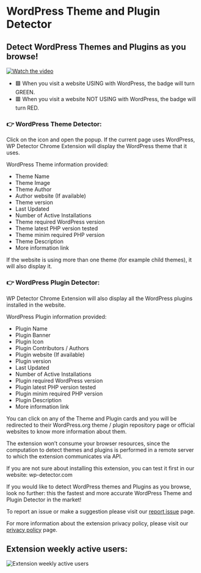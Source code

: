 # WordPress Theme and Plugin Detector

## Detect WordPress Themes and Plugins as you browse!

[![Watch the video](https://img.youtube.com/vi/pF2qcnx521M/maxresdefault.jpg)](https://www.youtube.com/watch?v=pF2qcnx521M)

- 🟩 When you visit a website USING with WordPress, the badge will turn GREEN.
- 🟥 When you visit a website NOT USING with WordPress, the badge will turn RED.

### 👉 WordPress Theme Detector:

Click on the icon and open the popup. If the current page uses WordPress, WP Detector Chrome Extension will display the WordPress theme that it uses.

WordPress Theme information provided:

- Theme Name
- Theme Image
- Theme Author
- Author website (If available)
- Theme version
- Last Updated
- Number of Active Installations
- Theme required WordPress version
- Theme latest PHP version tested
- Theme minim required PHP version
- Theme Description
- More information link

If the website is using more than one theme (for example child themes), it will also display it.

### 👉 WordPress Plugin Detector:

WP Detector Chrome Extension will also display all the WordPress plugins installed in the website.

WordPress Plugin information provided:

- Plugin Name
- Plugin Banner
- Plugin Icon
- Plugin Contributors / Authors
- Plugin website (If available)
- Plugin version
- Last Updated
- Number of Active Installations
- Plugin required WordPress version
- Plugin latest PHP version tested
- Plugin minim required PHP version
- Plugin Description
- More information link

You can click on any of the Theme and Plugin cards and you will be redirected to their WordPress.org theme / plugin repository page or official websites to know more information about them.

The extension won’t consume your browser resources, since the computation to detect themes and plugins is performed in a remote server to which the extension communicates via API.

If you are not sure about installing this extension, you can test it first in our website: wp-detector.com

If you would like to detect WordPress themes and Plugins as you browse, look no further: this the fastest and more accurate WordPress Theme and Plugin Detector in the market!

To report an issue or make a suggestion please visit our [report issue](https://wp-detector.com/report-issue) page.

For more information about the extension privacy policy, please visit our [privacy policy](https://wp-detector.com/extension-privacy-policy) page.

## Extension weekly active users:

<img alt="Extension weekly active users" src="https://github.com/user-attachments/assets/850c8d27-24ee-4b3e-bcee-0231a19d32ea" />

